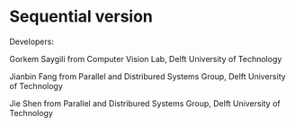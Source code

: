 Sequential version
========

Developers: 

Gorkem Saygili from Computer Vision Lab, Delft University of Technology

Jianbin Fang from Parallel and Distribured Systems Group, Delft University of Technology

Jie Shen from Parallel and Distribured Systems Group, Delft University of Technology
